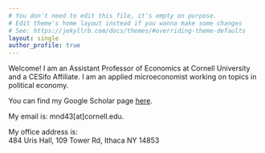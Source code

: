 ```yaml
---
# You don't need to edit this file, it's empty on purpose.
# Edit theme's home layout instead if you wanna make some changes
# See: https://jekyllrb.com/docs/themes/#overriding-theme-defaults
layout: single
author_profile: true
---
```



Welcome! I am an Assistant Professor of Economics at Cornell University and a CESifo Affiliate. I am an applied microeconomist working on topics in political economy. 

You can find my Google Scholar page [here](https://scholar.google.com/citations?user=kSFKH0sAAAAJ&hl=en).

My email is: mnd43\[at]cornell.edu. 

My office address is:  
484 Uris Hall,
109 Tower Rd,
Ithaca NY 14853 



